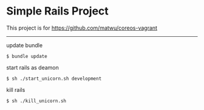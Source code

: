 # Simple Rails Project

This project is for https://github.com/matwu/coreos-vagrant

---

update bundle

```bash:app
$ bundle update
```

start rails as deamon

```bash:app
$ sh ./start_unicorn.sh development
```

kill rails

```bash:app
$ sh ./kill_unicorn.sh
```

